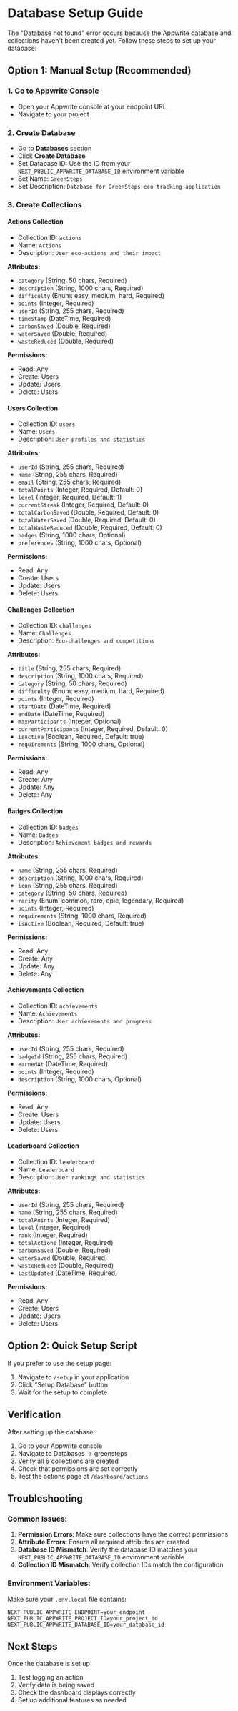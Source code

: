 # Database Setup Guide

The "Database not found" error occurs because the Appwrite database and collections haven't been created yet. Follow these steps to set up your database:

## Option 1: Manual Setup (Recommended)

### 1. Go to Appwrite Console
- Open your Appwrite console at your endpoint URL
- Navigate to your project

### 2. Create Database
- Go to **Databases** section
- Click **Create Database**
- Set Database ID: Use the ID from your `NEXT_PUBLIC_APPWRITE_DATABASE_ID` environment variable
- Set Name: `GreenSteps`
- Set Description: `Database for GreenSteps eco-tracking application`

### 3. Create Collections

#### Actions Collection
- Collection ID: `actions`
- Name: `Actions`
- Description: `User eco-actions and their impact`

**Attributes:**
- `category` (String, 50 chars, Required)
- `description` (String, 1000 chars, Required)
- `difficulty` (Enum: easy, medium, hard, Required)
- `points` (Integer, Required)
- `userId` (String, 255 chars, Required)
- `timestamp` (DateTime, Required)
- `carbonSaved` (Double, Required)
- `waterSaved` (Double, Required)
- `wasteReduced` (Double, Required)

**Permissions:**
- Read: Any
- Create: Users
- Update: Users
- Delete: Users

#### Users Collection
- Collection ID: `users`
- Name: `Users`
- Description: `User profiles and statistics`

**Attributes:**
- `userId` (String, 255 chars, Required)
- `name` (String, 255 chars, Required)
- `email` (String, 255 chars, Required)
- `totalPoints` (Integer, Required, Default: 0)
- `level` (Integer, Required, Default: 1)
- `currentStreak` (Integer, Required, Default: 0)
- `totalCarbonSaved` (Double, Required, Default: 0)
- `totalWaterSaved` (Double, Required, Default: 0)
- `totalWasteReduced` (Double, Required, Default: 0)
- `badges` (String, 1000 chars, Optional)
- `preferences` (String, 1000 chars, Optional)

**Permissions:**
- Read: Any
- Create: Users
- Update: Users
- Delete: Users

#### Challenges Collection
- Collection ID: `challenges`
- Name: `Challenges`
- Description: `Eco-challenges and competitions`

**Attributes:**
- `title` (String, 255 chars, Required)
- `description` (String, 1000 chars, Required)
- `category` (String, 50 chars, Required)
- `difficulty` (Enum: easy, medium, hard, Required)
- `points` (Integer, Required)
- `startDate` (DateTime, Required)
- `endDate` (DateTime, Required)
- `maxParticipants` (Integer, Optional)
- `currentParticipants` (Integer, Required, Default: 0)
- `isActive` (Boolean, Required, Default: true)
- `requirements` (String, 1000 chars, Optional)

**Permissions:**
- Read: Any
- Create: Any
- Update: Any
- Delete: Any

#### Badges Collection
- Collection ID: `badges`
- Name: `Badges`
- Description: `Achievement badges and rewards`

**Attributes:**
- `name` (String, 255 chars, Required)
- `description` (String, 1000 chars, Required)
- `icon` (String, 255 chars, Required)
- `category` (String, 50 chars, Required)
- `rarity` (Enum: common, rare, epic, legendary, Required)
- `points` (Integer, Required)
- `requirements` (String, 1000 chars, Required)
- `isActive` (Boolean, Required, Default: true)

**Permissions:**
- Read: Any
- Create: Any
- Update: Any
- Delete: Any

#### Achievements Collection
- Collection ID: `achievements`
- Name: `Achievements`
- Description: `User achievements and progress`

**Attributes:**
- `userId` (String, 255 chars, Required)
- `badgeId` (String, 255 chars, Required)
- `earnedAt` (DateTime, Required)
- `points` (Integer, Required)
- `description` (String, 1000 chars, Optional)

**Permissions:**
- Read: Any
- Create: Users
- Update: Users
- Delete: Users

#### Leaderboard Collection
- Collection ID: `leaderboard`
- Name: `Leaderboard`
- Description: `User rankings and statistics`

**Attributes:**
- `userId` (String, 255 chars, Required)
- `name` (String, 255 chars, Required)
- `totalPoints` (Integer, Required)
- `level` (Integer, Required)
- `rank` (Integer, Required)
- `totalActions` (Integer, Required)
- `carbonSaved` (Double, Required)
- `waterSaved` (Double, Required)
- `wasteReduced` (Double, Required)
- `lastUpdated` (DateTime, Required)

**Permissions:**
- Read: Any
- Create: Users
- Update: Users
- Delete: Users

## Option 2: Quick Setup Script

If you prefer to use the setup page:

1. Navigate to `/setup` in your application
2. Click "Setup Database" button
3. Wait for the setup to complete

## Verification

After setting up the database:

1. Go to your Appwrite console
2. Navigate to Databases → greensteps
3. Verify all 6 collections are created
4. Check that permissions are set correctly
5. Test the actions page at `/dashboard/actions`

## Troubleshooting

### Common Issues:

1. **Permission Errors**: Make sure collections have the correct permissions
2. **Attribute Errors**: Ensure all required attributes are created
3. **Database ID Mismatch**: Verify the database ID matches your `NEXT_PUBLIC_APPWRITE_DATABASE_ID` environment variable
4. **Collection ID Mismatch**: Verify collection IDs match the configuration

### Environment Variables:

Make sure your `.env.local` file contains:
```
NEXT_PUBLIC_APPWRITE_ENDPOINT=your_endpoint
NEXT_PUBLIC_APPWRITE_PROJECT_ID=your_project_id
NEXT_PUBLIC_APPWRITE_DATABASE_ID=your_database_id
```

## Next Steps

Once the database is set up:
1. Test logging an action
2. Verify data is being saved
3. Check the dashboard displays correctly
4. Set up additional features as needed
